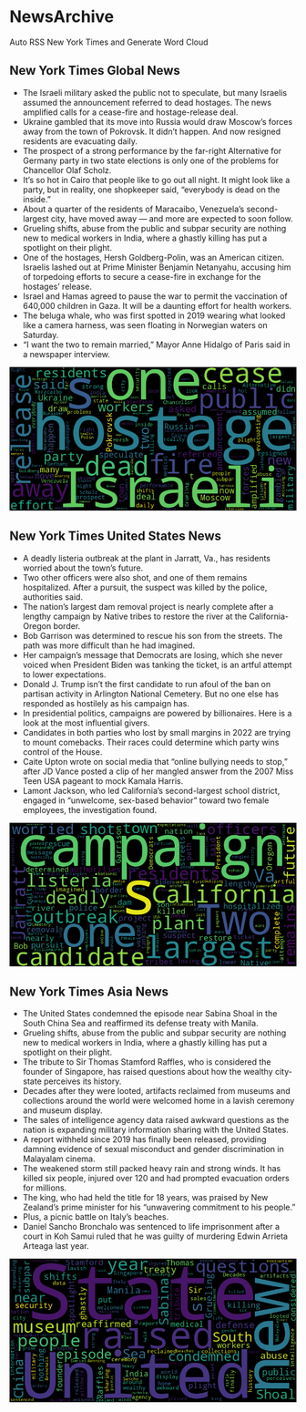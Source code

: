 # NewsArchive
Auto RSS New York Times and Generate Word Cloud

## New York Times Global News
* The Israeli military asked the public not to speculate, but many Israelis assumed the announcement referred to dead hostages. The news amplified calls for a cease-fire and hostage-release deal.
* Ukraine gambled that its move into Russia would draw Moscow’s forces away from the town of Pokrovsk. It didn’t happen. And now resigned residents are evacuating daily.
* The prospect of a strong performance by the far-right Alternative for Germany party in two state elections is only one of the problems for Chancellor Olaf Scholz.
* It’s so hot in Cairo that people like to go out all night. It might look like a party, but in reality, one shopkeeper said, “everybody is dead on the inside.”
* About a quarter of the residents of Maracaibo, Venezuela’s second-largest city, have moved away — and more are expected to soon follow.
* Grueling shifts, abuse from the public and subpar security are nothing new to medical workers in India, where a ghastly killing has put a spotlight on their plight.
* One of the hostages, Hersh Goldberg-Polin, was an American citizen. Israelis lashed out at Prime Minister Benjamin Netanyahu, accusing him of torpedoing efforts to secure a cease-fire in exchange for the hostages’ release.
* Israel and Hamas agreed to pause the war to permit the vaccination of 640,000 children in Gaza. It will be a daunting effort for health workers.
* The beluga whale, who was first spotted in 2019 wearing what looked like a camera harness, was seen floating in Norwegian waters on Saturday.
* “I want the two to remain married,” Mayor Anne Hidalgo of Paris said in a newspaper interview.

![Global](./global.png)
## New York Times United States News
* A deadly listeria outbreak at the plant in Jarratt, Va., has residents worried about the town’s future.
* Two other officers were also shot, and one of them remains hospitalized. After a pursuit, the suspect was killed by the police, authorities said.
* The nation’s largest dam removal project is nearly complete after a lengthy campaign by Native tribes to restore the river at the California-Oregon border.
* Bob Garrison was determined to rescue his son from the streets. The path was more difficult than he had imagined.
* Her campaign’s message that Democrats are losing, which she never voiced when President Biden was tanking the ticket, is an artful attempt to lower expectations.
* Donald J. Trump isn’t the first candidate to run afoul of the ban on partisan activity in Arlington National Cemetery. But no one else has responded as hostilely as his campaign has.
* In presidential politics, campaigns are powered by billionaires. Here is a look at the most influential givers.
* Candidates in both parties who lost by small margins in 2022 are trying to mount comebacks. Their races could determine which party wins control of the House.
* Caite Upton wrote on social media that “online bullying needs to stop,” after JD Vance posted a clip of her mangled answer from the 2007 Miss Teen USA pageant to mock Kamala Harris.
* Lamont Jackson, who led California’s second-largest school district, engaged in “unwelcome, sex-based behavior” toward two female employees, the investigation found.

![US](./usnews.png)
## New York Times Asia News
* The United States condemned the episode near Sabina Shoal in the South China Sea and reaffirmed its defense treaty with Manila.
* Grueling shifts, abuse from the public and subpar security are nothing new to medical workers in India, where a ghastly killing has put a spotlight on their plight.
* The tribute to Sir Thomas Stamford Raffles, who is considered the founder of Singapore, has raised questions about how the wealthy city-state perceives its history.
* Decades after they were looted, artifacts reclaimed from museums and collections around the world were welcomed home in a lavish ceremony and museum display.
* The sales of intelligence agency data raised awkward questions as the nation is expanding military information sharing with the United States.
* A report withheld since 2019 has finally been released, providing damning evidence of sexual misconduct and gender discrimination in Malayalam cinema.
* The weakened storm still packed heavy rain and strong winds. It has killed six people, injured over 120 and had prompted evacuation orders for millions.
* The king, who had held the title for 18 years, was praised by New Zealand’s prime minister for his “unwavering commitment to his people.”
* Plus, a picnic battle on Italy’s beaches.
* Daniel Sancho Bronchalo was sentenced to life imprisonment after a court in Koh Samui ruled that he was guilty of murdering Edwin Arrieta Arteaga last year.

![Asian](./asian.png)
